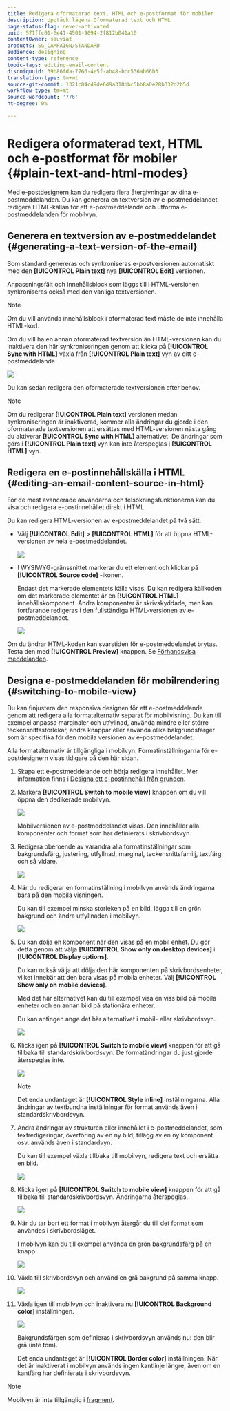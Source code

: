 ```yaml
---
title: Redigera oformaterad text, HTML och e-postformat för mobiler
description: Upptäck lägena Oformaterad text och HTML
page-status-flag: never-activated
uuid: 571ffc01-6e41-4501-9094-2f812b041a10
contentOwner: sauviat
products: SG_CAMPAIGN/STANDARD
audience: designing
content-type: reference
topic-tags: editing-email-content
discoiquuid: 39b86fda-7766-4e5f-ab48-bcc536ab66b3
translation-type: tm+mt
source-git-commit: 1321c84c49de6d9a318bbc5bb8a0e28b332d2b5d
workflow-type: tm+mt
source-wordcount: '776'
ht-degree: 0%

---
```



# Redigera oformaterad text, HTML och e-postformat för mobiler {#plain-text-and-html-modes}

Med e-postdesignern kan du redigera flera återgivningar av dina e-postmeddelanden. Du kan generera en textversion av e-postmeddelandet, redigera HTML-källan för ett e-postmeddelande och utforma e-postmeddelanden för mobilvyn.

## Generera en textversion av e-postmeddelandet {#generating-a-text-version-of-the-email}

Som standard genereras och synkroniseras e-postversionen automatiskt med den **[!UICONTROL Plain text]** nya **[!UICONTROL Edit]** versionen.

Anpassningsfält och innehållsblock som läggs till i HTML-versionen synkroniseras också med den vanliga textversionen.

>[!NOTE]
>
>Om du vill använda innehållsblock i oformaterad text måste de inte innehålla HTML-kod.

Om du vill ha en annan oformaterad textversion än HTML-versionen kan du inaktivera den här synkroniseringen genom att klicka på **[!UICONTROL Sync with HTML]** växla från **[!UICONTROL Plain text]** vyn av ditt e-postmeddelande.

![](assets/email_designer_textversion.png)

Du kan sedan redigera den oformaterade textversionen efter behov.

>[!NOTE]
>
>Om du redigerar **[!UICONTROL Plain text]** versionen medan synkroniseringen är inaktiverad, kommer alla ändringar du gjorde i den oformaterade textversionen att ersättas med HTML-versionen nästa gång du aktiverar **[!UICONTROL Sync with HTML]** alternativet. De ändringar som görs i **[!UICONTROL Plain text]** vyn kan inte återspeglas i **[!UICONTROL HTML]** vyn.

## Redigera en e-postinnehållskälla i HTML {#editing-an-email-content-source-in-html}

För de mest avancerade användarna och felsökningsfunktionerna kan du visa och redigera e-postinnehållet direkt i HTML.

Du kan redigera HTML-versionen av e-postmeddelandet på två sätt:

* Välj **[!UICONTROL Edit]** > **[!UICONTROL HTML]** för att öppna HTML-versionen av hela e-postmeddelandet.

   ![](assets/email_designer_html1.png)

* I WYSIWYG-gränssnittet markerar du ett element och klickar på **[!UICONTROL Source code]** -ikonen.

   Endast det markerade elementets källa visas. Du kan redigera källkoden om det markerade elementet är en **[!UICONTROL HTML]** innehållskomponent. Andra komponenter är skrivskyddade, men kan fortfarande redigeras i den fullständiga HTML-versionen av e-postmeddelandet.

   ![](assets/email_designer_html2.png)

Om du ändrar HTML-koden kan svarstiden för e-postmeddelandet brytas. Testa den med **[!UICONTROL Preview]** knappen. Se [Förhandsvisa meddelanden](../../sending/using/previewing-messages.md).

## Designa e-postmeddelanden för mobilrendering {#switching-to-mobile-view}

Du kan finjustera den responsiva designen för ett e-postmeddelande genom att redigera alla formatalternativ separat för mobilvisning. Du kan till exempel anpassa marginaler och utfyllnad, använda mindre eller större teckensnittsstorlekar, ändra knappar eller använda olika bakgrundsfärger som är specifika för den mobila versionen av e-postmeddelandet.

Alla formatalternativ är tillgängliga i mobilvyn. Formatinställningarna för e-postdesignern visas tidigare på den här sidan.

1. Skapa ett e-postmeddelande och börja redigera innehållet. Mer information finns i [Designa ett e-postinnehåll från grunden](../../designing/using/designing-from-scratch.md#designing-an-email-content-from-scratch).
1. Markera **[!UICONTROL Switch to mobile view]** knappen om du vill öppna den dedikerade mobilvyn.

   ![](assets/email_designer_mobile_view_switch.png)

   Mobilversionen av e-postmeddelandet visas. Den innehåller alla komponenter och format som har definierats i skrivbordsvyn.

1. Redigera oberoende av varandra alla formatinställningar som bakgrundsfärg, justering, utfyllnad, marginal, teckensnittsfamilj, textfärg och så vidare.

   ![](assets/email_designer_mobile_view.png)

1. När du redigerar en formatinställning i mobilvyn används ändringarna bara på den mobila visningen.

   Du kan till exempel minska storleken på en bild, lägga till en grön bakgrund och ändra utfyllnaden i mobilvyn.

   ![](assets/email_designer_mobile_view_change.png)

1. Du kan dölja en komponent när den visas på en mobil enhet. Du gör detta genom att välja **[!UICONTROL Show only on desktop devices]** i **[!UICONTROL Display options]**.

   Du kan också välja att dölja den här komponenten på skrivbordsenheter, vilket innebär att den bara visas på mobila enheter. Välj **[!UICONTROL Show only on mobile devices]**.

   Med det här alternativet kan du till exempel visa en viss bild på mobila enheter och en annan bild på stationära enheter.

   Du kan antingen ange det här alternativet i mobil- eller skrivbordsvyn.

   ![](assets/email_designer_mobile_hide.png)

1. Klicka igen på **[!UICONTROL Switch to mobile view]** knappen för att gå tillbaka till standardskrivbordsvyn. De formatändringar du just gjorde återspeglas inte.

   ![](assets/email_designer_mobile_view_desktop_no-change.png)

   >[!NOTE]
   >
   >Det enda undantaget är **[!UICONTROL Style inline]** inställningarna. Alla ändringar av textbundna inställningar för format används även i standardskrivbordsvyn.

1. Andra ändringar av strukturen eller innehållet i e-postmeddelandet, som textredigeringar, överföring av en ny bild, tillägg av en ny komponent osv. används även i standardvyn.

   Du kan till exempel växla tillbaka till mobilvyn, redigera text och ersätta en bild.

   ![](assets/email_designer_mobile_view_change_content.png)

1. Klicka igen på **[!UICONTROL Switch to mobile view]** knappen för att gå tillbaka till standardskrivbordsvyn. Ändringarna återspeglas.

   ![](assets/email_designer_mobile_view_desktop_content-change.png)

1. När du tar bort ett format i mobilvyn återgår du till det format som användes i skrivbordsläget.

   I mobilvyn kan du till exempel använda en grön bakgrundsfärg på en knapp.

   ![](assets/email_designer_mobile_view_background_mobile.png)

1. Växla till skrivbordsvyn och använd en grå bakgrund på samma knapp.

   ![](assets/email_designer_mobile_view_background_desktop.png)

1. Växla igen till mobilvyn och inaktivera nu **[!UICONTROL Background color]** inställningen.

   ![](assets/email_designer_mobile_view_background_mobile_disabled.png)

   Bakgrundsfärgen som definieras i skrivbordsvyn används nu: den blir grå (inte tom).

   Det enda undantaget är **[!UICONTROL Border color]** inställningen. När det är inaktiverat i mobilvyn används ingen kantlinje längre, även om en kantfärg har definierats i skrivbordsvyn.

>[!NOTE]
>
>Mobilvyn är inte tillgänglig i [fragment](../../designing/using/using-reusable-content.md#about-fragments).
